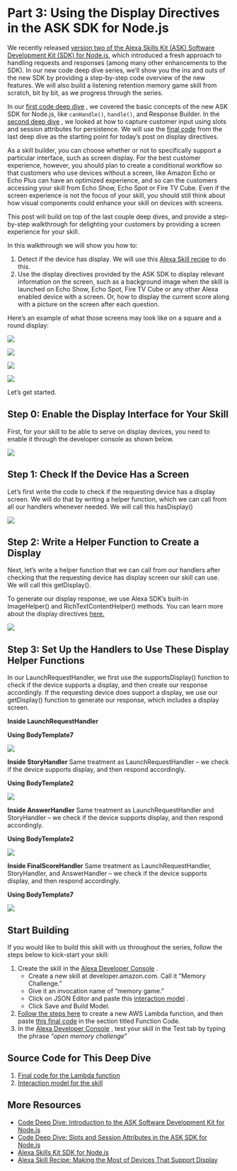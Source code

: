 # Part 3: Using the Display Directives in the ASK SDK for Node.js

We recently released [version two of the Alexa Skills Kit (ASK) Software Development Kit (SDK) for Node.js](https://developer.amazon.com/blogs/alexa/post/decb3931-2c81-497d-85e4-8fbb5ffb1114/now-available-version-2-of-the-ask-software-development-kit-for-node-js), which introduced a fresh approach to handling requests and responses (among many other enhancements to the SDK). In our new code deep dive series, we’ll show you the ins and outs of the new SDK by providing a step-by-step code overview of the new features. We will also build a listening retention memory game skill from scratch, bit by bit, as we progress through the series.  

In our  [first code deep dive](https://developer.amazon.com/blogs/alexa/post/dff6f892-ee90-4fef-954f-27ad84eb7739/code-deep-dive-introduction-to-the-ask-software-development-kit-for-node-js) , we covered the basic concepts of the new ASK SDK for Node.js, like `canHandle()`, `handle()`, and Response Builder. In the  [second deep dive](https://developer.amazon.com/blogs/alexa/post/f167aa0f-8abe-4602-b985-65118b3032ca/code-deep-dive-slots-and-session-attributes-in-the-ask-sdk-for-node-js) , we looked at how to capture customer input using slots and session attributes for persistence. We will use the  [final code](https://github.com/alexa/alexa-guided-walkthrough-using-node-sdk/blob/master/part-2/index.js)  from the last deep dive as the starting point for today’s post on display directives. 

As a skill builder, you can choose whether or not to specifically support a particular interface, such as screen display. For the best customer experience, however, you should plan to create a conditional workflow so that customers who use devices without a screen, like Amazon Echo or Echo Plus can have an optimized experience, and so can the customers accessing your skill from Echo Show, Echo Spot or Fire TV Cube. Even if the screen experience is not the focus of your skill, you should still think about how visual components could enhance your skill on devices with screens. 

This post will build on top of the last couple deep dives, and provide a step-by-step walkthrough for delighting your customers by providing a screen experience for your skill. 

In this walkthrough we will show you how to: 

1. Detect if the device has display. We will use this  [Alexa Skill recipe](https://developer.amazon.com/blogs/alexa/post/6839eb1c-f718-41cd-ad0c-6ba59c5360f5/alexa-skill-recipe-making-the-most-of-devices-that-support-display)  to do this. 
2. Use the display directives provided by the ASK SDK to display relevant information on the screen, such as a background image when the skill is launched on Echo Show, Echo Spot, Fire TV Cube or any other Alexa enabled device with a screen. Or, how to display the current score along with a picture on the screen after each question.

Here’s an example of what those screens may look like on a square and a round display:


![](https://m.media-amazon.com/images/G/01/DeveloperBlogs/AlexaBlogs/default/welcome_show._CB469840198_.png)

![](https://m.media-amazon.com/images/G/01/DeveloperBlogs/AlexaBlogs/default/welcome_spot._CB469840196_.png)

![](https://m.media-amazon.com/images/G/01/DeveloperBlogs/AlexaBlogs/default/question_show._CB469840194_.png)

![](https://m.media-amazon.com/images/G/01/DeveloperBlogs/AlexaBlogs/default/question_spot._CB469840192_.png)

Let’s get started. 

## Step 0: Enable the Display Interface for Your Skill
First, for your skill to be able to serve on display devices, you need to enable it through the developer console as shown below.

![]( [https://m.media-amazon.com/images/G/01/DeveloperBlogs/AlexaBlogs/default/skill-builder-interfaces._CB501055934_.png](https://m.media-amazon.com/images/G/01/DeveloperBlogs/AlexaBlogs/default/skill-builder-interfaces._CB501055934_.png) )

## Step 1: Check If the Device Has a Screen

Let’s first write the code to check if the requesting device has a display screen. We will do that by writing a helper function, which we can call from all our handlers whenever needed. We will call this hasDisplay()

![](https://m.media-amazon.com/images/G/01/DeveloperBlogs/AlexaBlogs/default/1(1)._CB469841459_.png)

## Step 2: Write a Helper Function to Create a Display
Next, let’s write a helper function that we can call from our handlers after checking that the requesting device has display screen our skill can use. We will call this getDisplay(). 

To generate our display response, we use Alexa SDK’s built-in ImageHelper() and RichTextContentHelper() methods. You can learn more about the display directives  [here.](https://developer.amazon.com/docs/custom-skills/display-interface-reference.html)  

![](https://m.media-amazon.com/images/G/01/DeveloperBlogs/AlexaBlogs/default/2(1)._CB469841421_.png)

## Step 3: Set Up the Handlers to Use These Display Helper Functions
In our LaunchRequestHandler, we first use the supportsDisplay() function to check if the device supports a display, and then create our response accordingly. If the requesting device does support a display, we use our getDisplay() function to generate our response, which includes a display screen. 

**Inside LaunchRequestHandler**

**Using BodyTemplate7**

![](https://m.media-amazon.com/images/G/01/DeveloperBlogs/AlexaBlogs/default/3(1)._CB469841417_.png)

**Inside StoryHandler**
Same treatment as LaunchRequestHandler – we check if the device supports display, and then respond accordingly. 

**Using BodyTemplate2**

![](https://m.media-amazon.com/images/G/01/DeveloperBlogs/AlexaBlogs/default/4(1)._CB469841418_.png)

**Inside AnswerHandler**
Same treatment as LaunchRequestHandler and StoryHandler – we check if the device supports display, and then respond accordingly. 

**Using BodyTemplate2**

![](https://m.media-amazon.com/images/G/01/DeveloperBlogs/AlexaBlogs/default/5(1)._CB469841409_.png)

**Inside FinalScoreHandler**
Same treatment as LaunchRequestHandler, StoryHandler, and AnswerHandler – we check if the device supports display, and then respond accordingly. 

**Using BodyTemplate7**

![](https://m.media-amazon.com/images/G/01/DeveloperBlogs/AlexaBlogs/default/6(1)._CB469841625_.png)

## Start Building

If you would like to build this skill with us throughout the series, follow the steps below to kick-start your skill:

1. Create the skill in the  [Alexa Developer Console](https://developer.amazon.com/alexa/console/ask) .
	* Create a new skill at developer.amazon.com. Call it “Memory Challenge.”
	* Give it an invocation name of “memory game.”
	* Click on JSON Editor and paste this  [interaction model](https://github.com/alexa/alexa-guided-walkthrough-using-node-sdk/blob/master/part-2/interaction-model.json) .
	* Click Save and Build Model.
2. [Follow the steps here](https://github.com/alexa/skill-sample-nodejs-fact/blob/en-US/instructions/2-lambda-function.md)  to create a new AWS Lambda function, and then paste  [this final code](https://github.com/alexa/alexa-guided-walkthrough-using-node-sdk/blob/master/part-2/index.js)  in the section titled Function Code.
3. In the  [Alexa Developer Console](https://developer.amazon.com/alexa/console/ask) , test your skill in the Test tab by typing the phrase “_open memory challenge_”

## Source Code for This Deep Dive

1. [Final code for the Lambda function](https://github.com/alexa/alexa-guided-walkthrough-using-node-sdk/blob/master/part-3/index.js) 
2. [Interaction model for the skill](https://github.com/alexa/alexa-guided-walkthrough-using-node-sdk/blob/master/part-3/interaction-model.json) 

## More Resources
* [Code Deep Dive: Introduction to the ASK Software Development Kit for Node.js](https://developer.amazon.com/blogs/alexa/post/dff6f892-ee90-4fef-954f-27ad84eb7739/code-deep-dive-introduction-to-the-ask-software-development-kit-for-node-js) 
* [Code Deep Dive: Slots and Session Attributes in the ASK SDK for Node.js](https://developer.amazon.com/blogs/alexa/post/f167aa0f-8abe-4602-b985-65118b3032ca/code-deep-dive-slots-and-session-attributes-in-the-ask-sdk-for-node-js) 
* [Alexa Skills Kit SDK for Node.js](https://github.com/alexa/alexa-skills-kit-sdk-for-nodejs) 
* [Alexa Skill Recipe: Making the Most of Devices That Support Display](https://developer.amazon.com/blogs/alexa/post/6839eb1c-f718-41cd-ad0c-6ba59c5360f5/alexa-skill-recipe-making-the-most-of-devices-that-support-display) 